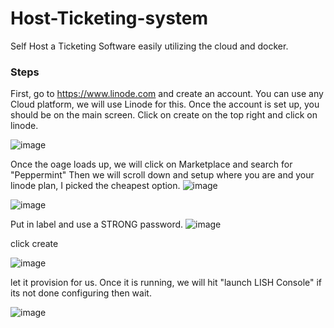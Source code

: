 # Host-Ticketing-system
Self Host a Ticketing Software easily utilizing the cloud and docker.

### Steps

First, go to https://www.linode.com and create an account. You can use any Cloud platform, we will use Linode for this.
Once the account is set up, you should be on the main screen.
Click on create on the top right and click on linode.

![image](https://github.com/user-attachments/assets/c87508c1-cc10-40ce-85c6-857739141009)

Once the oage loads up, we will  click on Marketplace and search for "Peppermint"
Then we will scroll down and setup where you are and your linode plan, I picked the cheapest option.
![image](https://github.com/user-attachments/assets/b2bf24c1-701d-4684-83a3-080cb6ada2ba)

![image](https://github.com/user-attachments/assets/4c05af75-334d-49dd-947d-588c6fec69a0)

Put in label and use a STRONG password.
![image](https://github.com/user-attachments/assets/2fa3b04f-8608-4637-b3f2-600abe108ec1)

click create

![image](https://github.com/user-attachments/assets/52b26e83-b3aa-4d95-9c27-841b9fa0330d)

let it provision for us. Once it is running, we will hit "launch LISH Console" if its not done configuring then wait.

![image](https://github.com/user-attachments/assets/c47ea3f6-c32e-4b45-9fba-a1c6f8fe1415)

